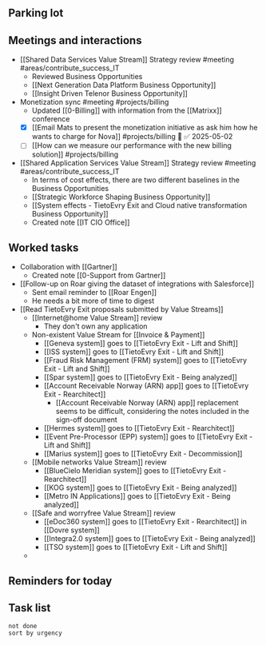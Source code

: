 ## Parking lot
## Meetings and interactions
* [[Shared Data Services Value Stream]] Strategy review #meeting  #areas/contribute_success_IT 
	* Reviewed Business Opportunities
	* [[Next Generation Data Platform Business Opportunity]]
	* [[Insight Driven Telenor Business Opportunity]]
* Monetization sync #meeting #projects/billing 
	* Updated [[0-Billing]] with information from the [[Matrixx]] conference
	* [x] [[Email Mats to present the monetization initiative as ask him how he wants to charge for Nova]] #projects/billing 🔼 ✅ 2025-05-02
	* [ ] [[How can we measure our performance with the new billing solution]] #projects/billing
* [[Shared Application Services Value Stream]] Strategy review #meeting  #areas/contribute_success_IT 
	* In terms of cost effects, there are two different baselines in the Business Opportunities
	* [[Strategic Workforce Shaping Business Opportunity]]
	* [[System effects - TietoEvry Exit and Cloud native transformation Business Opportunity]]
	* Created note [[IT CIO Office]] 

## Worked tasks
* Collaboration with [[Gartner]]
	* Created note [[0-Support from Gartner]]
* [[Follow-up on Roar giving the dataset of integrations with Salesforce]]
	* Sent email  reminder to [[Roar Engen]]
	* He needs a bit more of time to digest 
* [[Read TietoEvry Exit proposals submitted by Value Streams]]
	* [[Internet@home Value Stream]] review 
		* They don't own any application
	* Non-existent Value Stream for [[Invoice & Payment]]
		* [[Geneva system]] goes to [[TietoEvry Exit - Lift and Shift]]
		* [[ISS system]] goes to [[TietoEvry Exit - Lift and Shift]]
		* [[Fraud Risk Management (FRM) system]] goes to [[TietoEvry Exit - Lift and Shift]]
		* [[Spar system]] goes to [[TietoEvry Exit - Being analyzed]]
		* [[Account Receivable Norway (ARN) app]] goes to [[TietoEvry Exit - Rearchitect]]
			* [[Account Receivable Norway (ARN) app]] replacement seems to be difficult, considering the notes included in the sign-off document
		* [[Hermes system]] goes to [[TietoEvry Exit - Rearchitect]]
		* [[Event Pre-Processor (EPP) system]] goes to [[TietoEvry Exit - Lift and Shift]]
		* [[Marius system]] goes to [[TietoEvry Exit - Decommission]]
	* [[Mobile networks Value Stream]] review
		* [[BlueCielo Meridian system]] goes to [[TietoEvry Exit - Rearchitect]]
		* [[KOG system]] goes to [[TietoEvry Exit - Being analyzed]]
		* [[Metro IN Applications]] goes to [[TietoEvry Exit - Being analyzed]]
	* [[Safe and worryfree Value Stream]] review
		* [[eDoc360 system]] goes to [[TietoEvry Exit - Rearchitect]] in [[Dovre system]]
		* [[Integra2.0 system]] goes to [[TietoEvry Exit - Being analyzed]]
		* [[TSO system]] goes to [[TietoEvry Exit - Lift and Shift]]
	* 

## Reminders for today

## Task list
```tasks
not done 
sort by urgency
```

